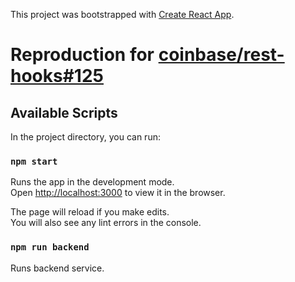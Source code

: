 This project was bootstrapped with [Create React App](https://github.com/facebook/create-react-app).

# Reproduction for [coinbase/rest-hooks#125](https://github.com/coinbase/rest-hooks/issues/125)

## Available Scripts

In the project directory, you can run:

### `npm start`

Runs the app in the development mode.<br>
Open [http://localhost:3000](http://localhost:3000) to view it in the browser.

The page will reload if you make edits.<br>
You will also see any lint errors in the console.

### `npm run backend`

Runs backend service.


